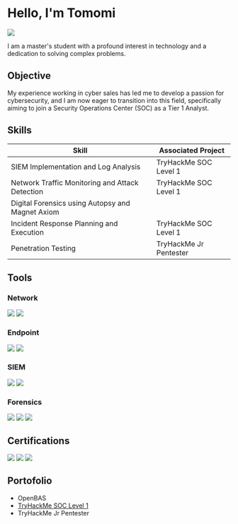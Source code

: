 # Hello, I'm Tomomi
<a href="https://linkedin.com/tomomi-c"><img src="https://img.shields.io/badge/-LinkedIn-0072b1?&style=for-the-badge&logo=linkedin&logoColor=white" /></a>

I am a master's student with a profound interest in technology and a dedication to solving complex problems.

## Objective

My experience working in cyber sales has led me to develop a passion for cybersecurity, and I am now eager to transition into this field, specifically aiming to join a Security Operations Center (SOC) as a Tier 1 Analyst.

## Skills

| Skill                                         | Associated Project         |
|-----------------------------------------------|----------------------------|
| SIEM Implementation and Log Analysis          | TryHackMe SOC Level 1|
| Network Traffic Monitoring and Attack Detection | TryHackMe SOC Level 1|
| Digital Forensics using Autopsy and Magnet Axiom | |
| Incident Response Planning and Execution      | TryHackMe SOC Level 1|
| Penetration Testing                  | TryHackMe Jr Pentester|

## Tools

### Network
<div>
    <img src="https://img.shields.io/badge/-Wireshark-1679A7?&style=for-the-badge&logo=Wireshark&logoColor=white" />
    <img src="https://img.shields.io/badge/-Zeek-777BB4?&style=for-the-badge&logo=Zeek&logoColor=white" />
</div>

### Endpoint
<div>
    <img src="https://img.shields.io/badge/-CrowdStrike-EA1D25?&style=for-the-badge&logo=CrowdStrike&logoColor=white" />
    <img src="https://img.shields.io/badge/-Velociraptor-4B275F?&style=for-the-badge&logo=Velociraptor&logoColor=white" />
</div>

### SIEM
<div>
    <img src="https://img.shields.io/badge/-Splunk-000000?&style=for-the-badge&logo=Splunk&logoColor=white" />
    <img src="https://img.shields.io/badge/-Elastic-005571?&style=for-the-badge&logo=Elastic&logoColor=white" />
</div>

### Forensics
<div>
    <img src="https://img.shields.io/badge/-Magnet%20AXIOM-0A2E52?&style=for-the-badge&logo=Magnet%20Forensics&logoColor=white" />
    <img src="https://img.shields.io/badge/-Cellebrite%20Reader-FF6600?&style=for-the-badge&logo=Cellebrite&logoColor=white" />
    <img src="https://img.shields.io/badge/-Autopsy-004A7C?&style=for-the-badge&logo=Apache&logoColor=white" />
<div>

## Certifications
<div>
<img src="https://img.shields.io/badge/-(ISC)%C2%B2%20Certified%20in%20Cybersecurity-003366?style=for-the-badge&logo=ISC2&logoColor=white" />
<img src="https://img.shields.io/badge/-Microsoft%20Certified%3A%20Azure%20Fundamentals-0078D4?style=for-the-badge&logo=Microsoft-Azure&logoColor=white" />
<img src="https://img.shields.io/badge/-Microsoft%20Certified%3A%20Security%2C%20Compliance%20%26%20Identity%20Fundamentals-0078D4?style=for-the-badge&logo=Microsoft&logoColor=white" />
</div>

## Portofolio
- OpenBAS
- <a href="https://tryhackme-certificates.s3-eu-west-1.amazonaws.com/THM-SHS5GWXOWT.pdf">TryHackMe SOC Level 1</a>
- TryHackMe Jr Pentester

